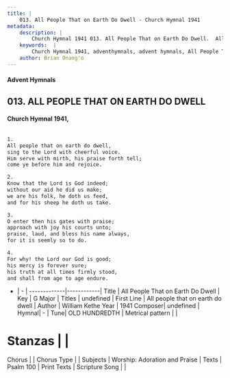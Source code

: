 ```yaml
---
title: |
    013. All People That on Earth Do Dwell - Church Hymnal 1941
metadata:
    description: |
        Church Hymnal 1941 013. All People That on Earth Do Dwell.  All people that on earth do dwell, sing to the Lord with cheerful voice. Him serve with mirth, his praise forth tell; come ye before him and rejoice.  
    keywords:  |
        Church Hymnal 1941, adventhymnals, advent hymnals, All People That on Earth Do Dwell, All people that on earth do dwell. 
    author: Brian Onang'o
---
```


#### Advent Hymnals
## 013. ALL PEOPLE THAT ON EARTH DO DWELL
####  Church Hymnal 1941,

```txt

1.
All people that on earth do dwell,
sing to the Lord with cheerful voice.
Him serve with mirth, his praise forth tell;
come ye before him and rejoice.

2.
Know that the Lord is God indeed;
without our aid he did us make;
we are his folk, he doth us feed,
and for his sheep he doth us take.

3.
O enter then his gates with praise;
approach with joy his courts unto;
praise, laud, and bless his name always,
for it is seemly so to do.

4.
For why! the Lord our God is good;
his mercy is forever sure;
his truth at all times firmly stood,
and shall from age to age endure.


```

- |   -  |
-------------|------------|
Title | All People That on Earth Do Dwell |
Key | G Major |
Titles | undefined |
First Line | All people that on earth do dwell |
Author | William Kethe
Year | 1941
Composer| undefined |
Hymnal|  - |
Tune| OLD HUNDREDTH |
Metrical pattern | |
# Stanzas |  |
Chorus |  |
Chorus Type |  |
Subjects | Worship: Adoration and Praise |
Texts | Psalm 100 |
Print Texts | 
Scripture Song |  |
    
